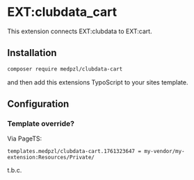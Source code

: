 # EXT:clubdata_cart

This extension connects EXT:clubdata to EXT:cart.

## Installation

```bash
composer require medpzl/clubdata-cart
```

and then add this extensions TypoScript to your sites template.

## Configuration

### Template override?

Via PageTS:

```
templates.medpzl/clubdata-cart.1761323647 = my-vendor/my-extension:Resources/Private/
```

t.b.c.
